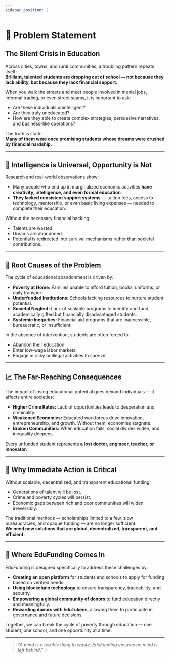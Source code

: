 ```yaml
---
sidebar_position: 2
---
```



# 🚨 Problem Statement

## The Silent Crisis in Education

Across cities, towns, and rural communities, a troubling pattern repeats itself:  
**Brilliant, talented students are dropping out of school — not because they lack ability, but because they lack financial support.**

When you walk the streets and meet people involved in menial jobs, informal trading, or even street scams, it is important to ask:

- Are these individuals unintelligent?
- Are they truly uneducated?
- How are they able to create complex strategies, persuasive narratives, and business-like operations?

The truth is stark:  
**Many of them were once promising students whose dreams were crushed by financial hardship.**

---

## 🧠 Intelligence is Universal, Opportunity is Not

Research and real-world observations show:

- Many people who end up in marginalized economic activities **have creativity, intelligence, and even formal education**.
- **They lacked consistent support systems** — tuition fees, access to technology, mentorship, or even basic living expenses — needed to complete their education.

Without the necessary financial backing:

- Talents are wasted.
- Dreams are abandoned.
- Potential is redirected into survival mechanisms rather than societal contributions.

---

## 🧩 Root Causes of the Problem

The cycle of educational abandonment is driven by:

- **Poverty at Home:** Families unable to afford tuition, books, uniforms, or daily transport.
- **Underfunded Institutions:** Schools lacking resources to nurture student potential.
- **Societal Neglect:** Lack of scalable programs to identify and fund academically gifted but financially disadvantaged students.
- **Systemic Inequities:** Financial aid programs that are inaccessible, bureaucratic, or insufficient.

In the absence of intervention, students are often forced to:

- Abandon their education.
- Enter low-wage labor markets.
- Engage in risky or illegal activities to survive.

---

## 📈 The Far-Reaching Consequences

The impact of losing educational potential goes beyond individuals — it affects entire societies:

- **Higher Crime Rates:** Lack of opportunities leads to desperation and criminality.
- **Weakened Economies:** Educated workforces drive innovation, entrepreneurship, and growth. Without them, economies stagnate.
- **Broken Communities:** When education fails, social divides widen, and inequality deepens.

Every unfunded student represents **a lost doctor, engineer, teacher, or innovator**.

---

## 📢 Why Immediate Action is Critical

Without scalable, decentralized, and transparent educational funding:

- Generations of talent will be lost.
- Crime and poverty cycles will persist.
- Economic gaps between rich and poor communities will widen irreversibly.

The traditional methods — scholarships limited to a few, slow bureaucracies, and opaque funding — are no longer sufficient.  
**We need new solutions that are global, decentralized, transparent, and efficient.**

---

## 🌟 Where EduFunding Comes In

EduFunding is designed specifically to address these challenges by:

- **Creating an open platform** for students and schools to apply for funding based on verified needs.
- **Using blockchain technology** to ensure transparency, traceability, and security.
- **Empowering a global community of donors** to fund education directly and meaningfully.
- **Rewarding donors with EduTokens**, allowing them to participate in governance and future decisions.

Together, we can break the cycle of poverty through education — one student, one school, and one opportunity at a time.

---

> _"A mind is a terrible thing to waste. EduFunding ensures no mind is left behind."_ ✨
